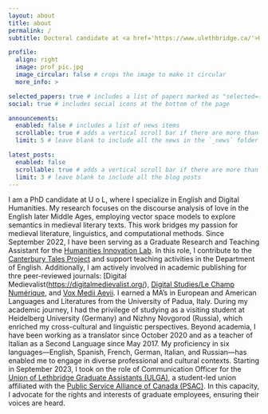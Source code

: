 ```yaml
---
layout: about
title: about
permalink: /
subtitle: Doctoral candidate at <a href='https://www.ulethbridge.ca/'>University of Lethbridge</a>, Department of English.

profile:
  align: right
  image: prof_pic.jpg
  image_circular: false # crops the image to make it circular
  more_info: >

selected_papers: true # includes a list of papers marked as "selected={true}"
social: true # includes social icons at the bottom of the page

announcements:
  enabled: false # includes a list of news items
  scrollable: true # adds a vertical scroll bar if there are more than 3 news items
  limit: 5 # leave blank to include all the news in the `_news` folder

latest_posts:
  enabled: false
  scrollable: true # adds a vertical scroll bar if there are more than 3 new posts items
  limit: 3 # leave blank to include all the blog posts
---
```


I am a PhD candidate at U o L, where I specialize in English and Digital Humanities. My research focuses on the discourse analysis of love in the English later Middle Ages, employing vector space models to explore semantics in medieval literary texts. This work bridges my passion for medieval literature, linguistics, and computational methods.
Since September 2022, I have been serving as a Graduate Research and Teaching Assistant for the [Humanities Innovation Lab](https://www.humanitiesinnovationlab.ca/). In this role, I contribute to the [Canterbury Tales Project](https://www.canterburytalesproject.org/) and support teaching activities in the Department of English. Additionally, I am actively involved in academic publishing for thre peer-reviewed journals: [Digital Medievalist(https://digitalmedievalist.org/), [Digital Studies/Le Champ Numérique](https://www.digitalstudies.org/), and [Vox Medii Aevii](https://voxmediiaevi.com/en/).
I earned a MA’s in European and American Languages and Literatures from the University of Padua, Italy. During my academic journey, I had the privilege of studying as a visiting student at Heidelberg University (Germany) and Nizhny Novgorod (Russia), which enriched my cross-cultural and linguistic perspectives.
Beyond academia, I have been working as a translator since October 2020 and as a teacher of Italian as a Second Language since May 2017. My proficiency in six languages—English, Spanish, French, German, Italian, and Russian—has enabled me to engage in diverse professional and cultural contexts.
Starting in September 2023, I took on the role of Communication Officer for the [Union of Lethbridge Graduate Assistants (ULGA)](https://ulga.ca/), a student-led union affiliated with the [Public Service Alliance of Canada (PSAC)](https://psacunion.ca/). In this capacity, I advocate for the rights and interests of graduate employees, ensuring their voices are heard.
